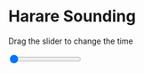 <h1>Harare Sounding</h1>
<p>Drag the slider to change the time</p>

<div class="slidecontainer">
<input oninput='setImage(this)' class="slider" type="range" min="0" max="2" value="0" step="1" />
<img id='img'/>
</div>

<script>
var img = document.getElementById('img');
var img_array = ['/assets/images/skwt/skd_harare_wrfout_d01_2020-05-09_12:00:00.png',
'/assets/images/skwt/skd_harare_wrfout_d01_2020-05-09_18:00:00.png',];
function setImage(obj)
{
        var value = obj.value;
        img.src = img_array[value];

}
</script>
